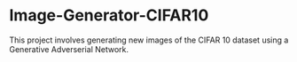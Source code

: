 # Image-Generator-CIFAR10

This project involves generating new images of the CIFAR 10 dataset using a Generative Adverserial Network.
